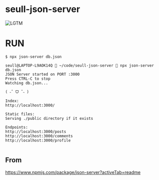 # seull-json-server

![LGTM](https://i.lgtm.fun/1cvq.gif)

# RUN
```
$ npx json-server db.json
```
```
seull@LAPTOP-L9AOK14Q  ~/code/seull-json-server  npx json-server db.json
JSON Server started on PORT :3000
Press CTRL-C to stop
Watching db.json...

( ˶ˆ ᗜ ˆ˵ )

Index:
http://localhost:3000/

Static files:
Serving ./public directory if it exists

Endpoints:
http://localhost:3000/posts
http://localhost:3000/comments
http://localhost:3000/profile


```

## From
https://www.npmjs.com/package/json-server?activeTab=readme
